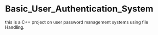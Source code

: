# Basic_User_Authentication_System
this is a C++ project on user password management systems using file Handling.
